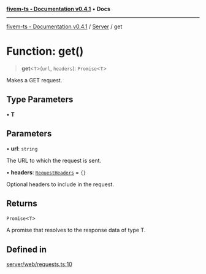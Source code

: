 [**fivem-ts - Documentation v0.4.1**](../../../README.md) • **Docs**

***

[fivem-ts - Documentation v0.4.1](../../../README.md) / [Server](../README.md) / get

# Function: get()

> **get**\<`T`\>(`url`, `headers`): `Promise`\<`T`\>

Makes a GET request.

## Type Parameters

• **T**

## Parameters

• **url**: `string`

The URL to which the request is sent.

• **headers**: [`RequestHeaders`](../interfaces/RequestHeaders.md) = `{}`

Optional headers to include in the request.

## Returns

`Promise`\<`T`\>

A promise that resolves to the response data of type T.

## Defined in

[server/web/requests.ts:10](https://github.com/Purpose-Dev/fivem-ts/blob/main/src/server/web/requests.ts#L10)

